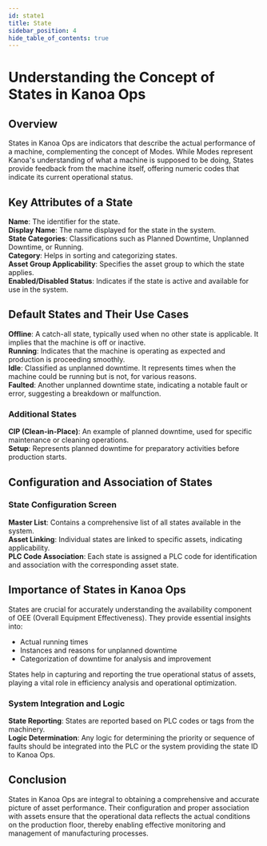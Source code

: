 ```yaml
---
id: state1
title: State
sidebar_position: 4
hide_table_of_contents: true 
---
```


# Understanding the Concept of States in Kanoa Ops

## Overview

States in Kanoa Ops are indicators that describe the actual performance of a machine, complementing the concept of Modes. While Modes represent Kanoa's understanding of what a machine is supposed to be doing, States provide feedback from the machine itself, offering numeric codes that indicate its current operational status.

## Key Attributes of a State
**Name**: The identifier for the state.<br />
**Display Name**: The name displayed for the state in the system.<br />
**State Categories**: Classifications such as Planned Downtime, Unplanned Downtime, or Running.<br />
**Category**: Helps in sorting and categorizing states.<br />
**Asset Group Applicability**: Specifies the asset group to which the state applies.<br />
**Enabled/Disabled Status**: Indicates if the state is active and available for use in the system.

## Default States and Their Use Cases
**Offline**: A catch-all state, typically used when no other state is applicable. It implies that the machine is off or inactive.<br />
**Running**: Indicates that the machine is operating as expected and production is proceeding smoothly.<br />
**Idle**: Classified as unplanned downtime. It represents times when the machine could be running but is not, for various reasons.<br />
**Faulted**: Another unplanned downtime state, indicating a notable fault or error, suggesting a breakdown or malfunction.

### Additional States
**CIP (Clean-in-Place)**: An example of planned downtime, used for specific maintenance or cleaning operations.<br />
**Setup**: Represents planned downtime for preparatory activities before production starts.

## Configuration and Association of States
### State Configuration Screen
**Master List**: Contains a comprehensive list of all states available in the system.<br />
**Asset Linking**: Individual states are linked to specific assets, indicating applicability.<br />
**PLC Code Association**: Each state is assigned a PLC code for identification and association with the corresponding asset state.

## Importance of States in Kanoa Ops
States are crucial for accurately understanding the availability component of OEE (Overall Equipment Effectiveness). They provide essential insights into:
- Actual running times
- Instances and reasons for unplanned downtime
- Categorization of downtime for analysis and improvement

States help in capturing and reporting the true operational status of assets, playing a vital role in efficiency analysis and operational optimization.

### System Integration and Logic
**State Reporting**: States are reported based on PLC codes or tags from the machinery.<br />
**Logic Determination**: Any logic for determining the priority or sequence of faults should be integrated into the PLC or the system providing the state ID to Kanoa Ops.

## Conclusion

States in Kanoa Ops are integral to obtaining a comprehensive and accurate picture of asset performance. Their configuration and proper association with assets ensure that the operational data reflects the actual conditions on the production floor, thereby enabling effective monitoring and management of manufacturing processes.

